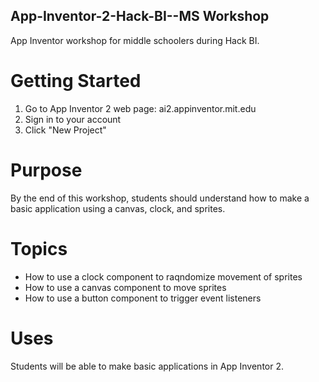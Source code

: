 ## App-Inventor-2-Hack-BI--MS Workshop
App Inventor workshop for middle schoolers during Hack BI. 
# Getting Started
1. Go to App Inventor 2 web page: ai2.appinventor.mit.edu
2. Sign in to your account
3. Click "New Project"
# Purpose
By the end of this workshop, students should understand how to make a basic application using a canvas, clock, and sprites.
# Topics
- How to use a clock component to raqndomize movement of sprites
- How to use a canvas component to move sprites
- How to use a button component to trigger event listeners
# Uses
Students will be able to make basic applications in App Inventor 2.

